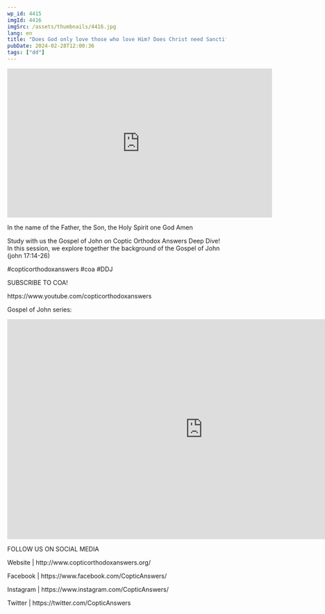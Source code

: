 ```yaml
---
wp_id: 4415
imgId: 4416
imgSrc: /assets/thumbnails/4416.jpg
lang: en
title: "Does God only love those who love Him? Does Christ need Sanctification?"
pubDate: 2024-02-28T12:00:36
tags: ["dd"]
---
```

<!-- page: 6 -->

<p><iframe loading="lazy" title="" src="https://www.youtube.com/embed/n4FkemhTXmg" width="609.52" height="342.85" frameborder="0" allowfullscreen="allowfullscreen"><span data-mce-type="bookmark" style="display: inline-block; width: 0px; overflow: hidden; line-height: 0;" class="mce_SELRES_start">﻿</span></iframe></p>
<p>In the name of the Father, the Son, the Holy Spirit one God Amen</p>
<p>Study with us the Gospel of John on Coptic Orthodox Answers Deep Dive! In this session, we explore together the background of the Gospel of John (john 17:14-26)</p>
<p>#copticorthodoxanswers #coa #DDJ</p>
<p>SUBSCRIBE TO COA!</p>
<p>https://www.youtube.com/copticorthodoxanswers</p>
<p>Gospel of John series:</p>
<p><iframe loading="lazy" title="What is the background &amp; context of the gospel according to John? by Fr. Gabriel Wissa" width="900" height="506" src="https://www.youtube.com/embed/FJWP4eYcSoo?list=PLA20bNyz8F1CAoQg373no4NRpd2bJPNx3" frameborder="0" allow="accelerometer; autoplay; clipboard-write; encrypted-media; gyroscope; picture-in-picture; web-share" allowfullscreen></iframe></p>
<p>FOLLOW US ON SOCIAL MEDIA</p>
<p>Website | http://www.copticorthodoxanswers.org/</p>
<p>Facebook | https://www.facebook.com/CopticAnswers/</p>
<p>Instagram | https://www.instagram.com/CopticAnswers/</p>
<p>Twitter | https://twitter.com/CopticAnswers</p>
